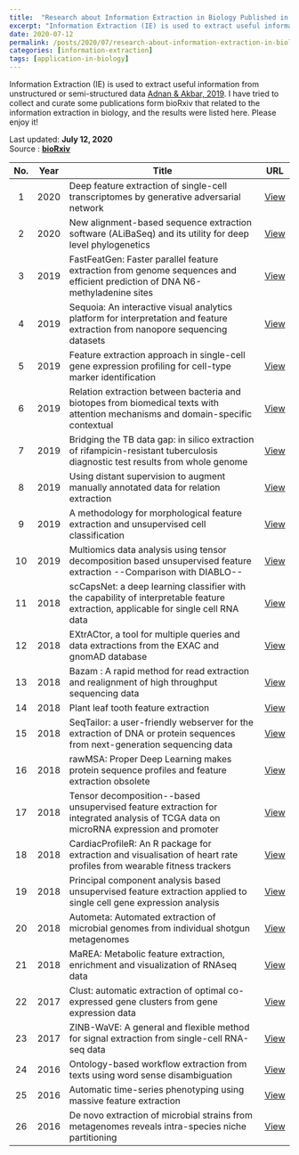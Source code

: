 ```yaml
---
title:  "Research about Information Extraction in Biology Published in bioRxiv"
excerpt: "Information Extraction (IE) is used to extract useful information from unstructured or semi-structured data. I have tried to collect and curate some publications form bioRxiv that related to the information extraction in biology, and the results were listed here. Please enjoy it! "
date: 2020-07-12
permalink: /posts/2020/07/research-about-information-extraction-in-biology-published-in-biorxiv
categories: [information-extraction]
tags: [application-in-biology]
---
```


Information Extraction (IE) is used to extract useful information from unstructured or semi-structured data [Adnan & Akbar, 2019](https://doi.org/10.1186/s40537-019-0254-8). I have tried to collect and curate some publications form bioRxiv that related to the information extraction in biology, and the results were listed here. Please enjoy it! 

Last updated: **July 12, 2020** <br />
Source      : [**bioRxiv**](https://www.biorxiv.org)

|No.| Year  |  Title | URL      |
|:-:| :---: | ------ | :------: |
|1|2020|Deep feature extraction of single-cell transcriptomes by generative adversarial network| [View](https://biorxiv.org/cgi/content/short/2020.04.29.066464v1) |
|2|2020|New alignment-based sequence extraction software (ALiBaSeq) and its utility for deep level phylogenetics| [View](https://biorxiv.org/cgi/content/short/2020.04.27.064790v1) |
|3|2019|FastFeatGen: Faster parallel feature extraction from genome sequences and efficient prediction of DNA N6-methyladenine sites| [View](https://biorxiv.org/cgi/content/short/846311v1) |
|4|2019|Sequoia: An interactive visual analytics platform for interpretation and feature extraction from nanopore sequencing datasets| [View](https://biorxiv.org/cgi/content/short/801811v1) |
|5|2019|Feature extraction approach in single-cell gene expression profiling for cell-type marker identification| [View](https://biorxiv.org/cgi/content/short/686659v1) |
|6|2019|Relation extraction between bacteria and biotopes from biomedical texts with attention mechanisms and domain-specific contextual| [View](https://biorxiv.org/cgi/content/short/686501v1) |
|7|2019|Bridging the TB data gap: in silico extraction of rifampicin-resistant tuberculosis diagnostic test results from whole genome| [View](https://biorxiv.org/cgi/content/short/628099v1) |
|8|2019|Using distant supervision to augment manually annotated data for relation extraction| [View](https://biorxiv.org/cgi/content/short/626226v1) |
|9|2019|A methodology for morphological feature extraction and unsupervised cell classification| [View](https://biorxiv.org/cgi/content/short/623793v1) |
|10|2019|Multiomics data analysis using tensor decomposition based unsupervised feature extraction --Comparison with DIABLO--| [View](https://biorxiv.org/cgi/content/short/591867v1) |
|11|2018|scCapsNet: a deep learning classifier with the capability of interpretable feature extraction, applicable for single cell RNA data| [View](https://biorxiv.org/cgi/content/short/506642v1) |
|12|2018|EXtrACtor, a tool for multiple queries and data extractions from the EXAC and gnomAD database| [View](https://biorxiv.org/cgi/content/short/483909v1) |
|13|2018|Bazam : A rapid method for read extraction and realignment of high throughput sequencing data| [View](https://biorxiv.org/cgi/content/short/433003v1) |
|14|2018|Plant leaf tooth feature extraction| [View](https://biorxiv.org/cgi/content/short/418293v1) |
|15|2018|SeqTailor: a user-friendly webserver for the extraction of DNA or protein sequences from next-generation sequencing data| [View](https://biorxiv.org/cgi/content/short/408625v1) |
|16|2018|rawMSA: Proper Deep Learning makes protein sequence profiles and feature extraction obsolete| [View](https://biorxiv.org/cgi/content/short/394437v1) |
|17|2018|Tensor decomposition--based unsupervised feature extraction for integrated analysis of TCGA data on microRNA expression and promoter| [View](https://biorxiv.org/cgi/content/short/380071v1) |
|18|2018|CardiacProfileR: An R package for extraction and visualisation of heart rate profiles from wearable fitness trackers| [View](https://biorxiv.org/cgi/content/short/324004v1) |
|19|2018|Principal component analysis based unsupervised feature extraction applied to single cell gene expression analysis| [View](https://biorxiv.org/cgi/content/short/312892v1) |
|20|2018|Autometa: Automated extraction of microbial genomes from individual shotgun metagenomes| [View](https://biorxiv.org/cgi/content/short/251462v1) |
|21|2018|MaREA: Metabolic feature extraction, enrichment and visualization of RNAseq data| [View](https://biorxiv.org/cgi/content/short/248724v1) |
|22|2017|Clust: automatic extraction of optimal co-expressed gene clusters from gene expression data| [View](https://biorxiv.org/cgi/content/short/221309v1) |
|23|2017|ZINB-WaVE: A general and flexible method for signal extraction from single-cell RNA-seq data| [View](https://biorxiv.org/cgi/content/short/125112v1) |
|24|2016|Ontology-based workflow extraction from texts using word sense disambiguation| [View](https://biorxiv.org/cgi/content/short/082784v1) |
|25|2016|Automatic time-series phenotyping using massive feature extraction| [View](https://biorxiv.org/cgi/content/short/081463v1) |
|26|2016|De novo extraction of microbial strains from metagenomes reveals intra-species niche partitioning| [View](https://biorxiv.org/cgi/content/short/073825v1) |
